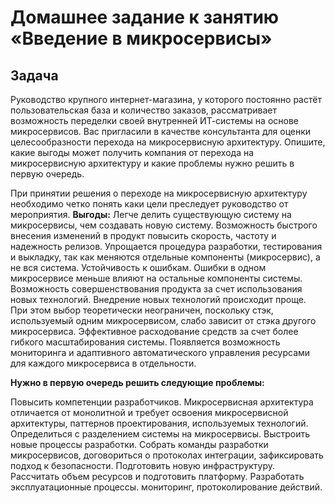 # Домашнее задание к занятию «Введение в микросервисы»

## Задача

Руководство крупного интернет-магазина, у которого постоянно растёт пользовательская база и количество заказов, рассматривает возможность переделки своей внутренней   ИТ-системы на основе микросервисов. 
Вас пригласили в качестве консультанта для оценки целесообразности перехода на микросервисную архитектуру. 
Опишите, какие выгоды может получить компания от перехода на микросервисную архитектуру и какие проблемы нужно решить в первую очередь.


При принятии решения о переходе на микросервисную архитектуру необходимо четко понять каки цели преследует руководство от мероприятия.
**Выгоды:**
Легче делить существующую систему на микросервисы, чем создавать новую систему.
Возможность быстрого внесения изменений в продукт повысить скорость, частоту и надежность релизов. 
Упрощается процедура разработки, тестирования и выкладку, так как меняются отдельные компоненты (микросервис), а не вся система.
Устойчивость к ошибкам. Ошибки в одном микросервисе меньше влияют на остальные компоненты системы.
Возможность совершенствования продукта за счет использования новых технологий. Внедрение новых технологий происходит проще. При этом выбор теоретически неограничен, поскольку стэк, используемый одним микросервисом, слабо зависит от стэка другого микросервиса.
Эффективное расходование средств за счет более гибкого масштабирования системы. Появляется возможность мониторинга и адаптивного автоматического управления ресурсами для каждого микросервиса в отдельности.

**Нужно в первую очередь решить следующие проблемы:**

Повысить компетенции разработчиков. Микросервисная архитектура отличается от монолитной и требует освоения микросервисной архитектуры, паттернов проектирования, используемых технологий.
Определиться с разделением системы на микросервисы.
Выстроить новые процессы разработки. Собрать команды разработки микросервисов, договориться о протоколах интеграции, зафиксировать подход к безопасности.
Подготовить новую инфраструктуру. Рассчитать объем ресурсов и подготовить платформу.
Разработать эксплуатационные процессы. мониторинг, протоколирование действий.
